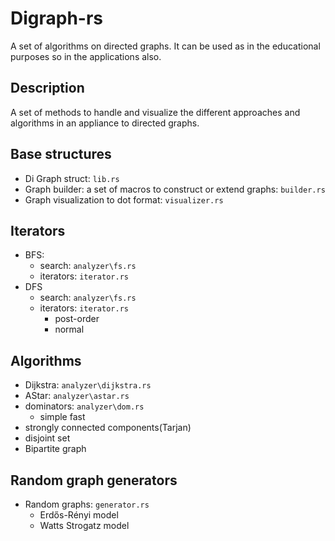 # Digraph-rs

A set of algorithms on directed graphs. 
It can be used as in the educational purposes so in the applications also. 

## Description

A set of methods to handle and visualize the different approaches and algorithms in an appliance to directed graphs.

## Base structures

- Di Graph struct: `lib.rs`
- Graph builder: a set of macros to construct or extend graphs: `builder.rs`
- Graph visualization to dot format: `visualizer.rs`

## Iterators

- BFS:
  - search: `analyzer\fs.rs`
  - iterators: `iterator.rs`
- DFS
  - search: `analyzer\fs.rs`
  - iterators: `iterator.rs`
    - post-order
    - normal

## Algorithms 

- Dijkstra: `analyzer\dijkstra.rs`
- AStar: `analyzer\astar.rs`
- dominators: `analyzer\dom.rs`
  - simple fast
- strongly connected components(Tarjan)
- disjoint set
- Bipartite graph

## Random graph generators

- Random graphs: `generator.rs`
  - Erdős-Rényi model
  - Watts Strogatz model
